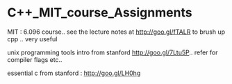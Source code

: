 C++_MIT_course_Assignments
==========================

MIT : 6.096 course.. see the lecture notes at http://goo.gl/fTALR to brush up cpp .. very useful

unix programming tools intro from stanford http://goo.gl/7Ltu5P.. refer for compiler flags etc.. 

essential c from stanford : http://goo.gl/LH0hg
